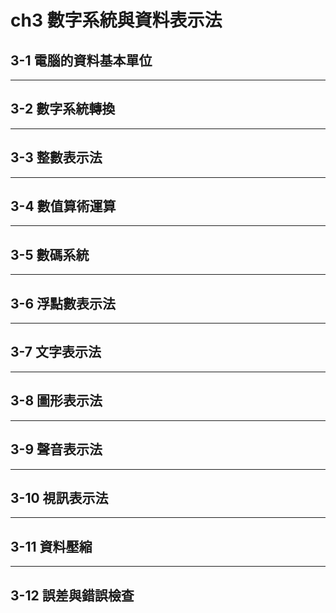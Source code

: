 # ch3 數字系統與資料表示法

## 3-1 電腦的資料基本單位

---

## 3-2 數字系統轉換

---

## 3-3 整數表示法

---

## 3-4 數值算術運算

---

## 3-5 數碼系統

---

## 3-6 浮點數表示法

---

## 3-7 文字表示法

---

## 3-8 圖形表示法

---

## 3-9 聲音表示法

---

## 3-10 視訊表示法

---

## 3-11 資料壓縮

---

## 3-12 誤差與錯誤檢查
